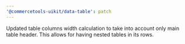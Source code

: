 ```yaml
---
'@commercetools-uikit/data-table': patch
---
```


Updated table columns width calculation to take into account only main table header. This allows for having nested tables in its rows.

